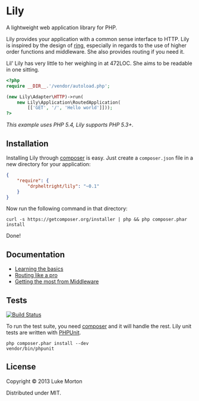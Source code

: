 # Lily

A lightweight web application library for PHP.

Lily provides your application with a common sense interface
to HTTP. Lily is inspired by the design of [ring][1],
especially in regards to the use of higher order functions and
middleware. She also provides routing if you need it.

Lil' Lily has very little to her weighing in at 472LOC. She
aims to be readable in one sitting.

[1]: https://github.com/ring-clojure/ring

```php
<?php
require __DIR__.'/vendor/autoload.php';

(new Lily\Adapter\HTTP)->run(
    new Lily\Application\RoutedApplication(
        [['GET', '/', 'Hello world']]));
?>
```

*This example uses PHP 5.4, Lily supports PHP 5.3+.*

## Installation

Installing Lily through [composer][2] is easy. Just create a
`composer.json` file in a new directory for your application:

```json
{
    "require": {
        "drpheltright/lily": "~0.1"
    }
}
```

Now run the following command in that directory:

```
curl -s https://getcomposer.org/installer | php && php composer.phar install
```

Done!

[2]: http://getcomposer.org/

## Documentation

 - [Learning the basics][3]
 - [Routing like a pro][4]
 - [Getting the most from Middleware][8]

 [3]: https://github.com/DrPheltRight/lily/wiki/Learning-the-basics
 [4]: https://github.com/DrPheltRight/lily/wiki/Routing-like-a-pro
 [8]: https://github.com/DrPheltRight/lily/wiki/Getting-the-most-from-Middleware

## Tests

[![Build Status](https://travis-ci.org/DrPheltRight/lily.png?branch=develop)][5]

To run the test suite, you need [composer][6] and it will
handle the rest. Lily unit tests are written with [PHPUnit][7].

```
php composer.phar install --dev
vendor/bin/phpunit
```

[5]: https://travis-ci.org/DrPheltRight/lily
[6]: http://getcomposer.org/
[7]: https://github.com/sebastianbergmann/phpunit/

## License

Copyright © 2013 Luke Morton

Distributed under MIT.

